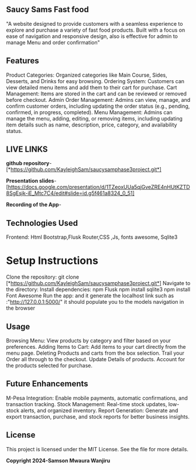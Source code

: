 ## Saucy Sams Fast food
"A website designed to provide customers with a seamless experience to explore and purchase a variety of fast food products. Built with a focus on ease of navigation and responsive design, also is effective for admin to manage Menu and order confirmation"

## Features
Product Categories: Organized categories like Main Course, Sides, Desserts, and Drinks for easy browsing.
Ordering System: Customers can view detailed menu items and add them to their cart for purchase.
Cart Management: Items are stored in the cart and can be reviewed or removed before checkout.
Admin Order Management: Admins can view, manage, and confirm customer orders, including updating the order status (e.g., pending, confirmed, in progress, completed).
Menu Management: Admins can manage the menu, adding, editing, or removing items, including updating item details such as name, description, price, category, and availability status.

## LIVE LINKS
**github repository**-
[*https://github.com/KayleighSam/saucysamphase3project.git*]

**Presentation slides**-
[https://docs.google.com/presentation/d/1TZeoxUUa5qjGveZRE4nHUtKZTD8SgEsjk-iE_Mtc7C4/edit#slide=id.g5f461a8324_0_51]

**Recording of the App**-



## Technologies Used
Frontend: Html Bootstrap,Flusk Router,CSS ,Js, fonts awesome, Sqlite3

# Setup Instructions
Clone the repository: git clone [*https://github.com/KayleighSam/saucysamphase3project.git*]
Navigate to the directory: 
Install dependencies:
npm Flusk
npm install sqlite3 
npm install Font Awesome
Run the app: and it generate the localhost link such as :"http://127.0.0.1:5000/" it should populate you to the models navigation in the browser

## Usage
Browsing Menu: 
View products by category and filter based on your preferences.
Adding Items to Cart: Add items to your cart directly from the menu page. 
Deleting Products and carts from the box selection.
Trail your Order all through to the checkout.
Update Details of products. Account for the products selected for purchase.

## Future Enhancements
M-Pesa Integration: Enable mobile payments, automatic confirmations, and transaction tracking.
Stock Management: Real-time stock updates, low-stock alerts, and organized inventory.
Report Generation: Generate and export transaction, purchase, and stock reports for better business insights.

## License
This project is licensed under the MIT License. See the file for more details.

**Copyright 2024-Samson Mwaura Wanjiru**